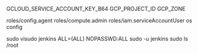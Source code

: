 GCLOUD_SERVICE_ACCOUNT_KEY_B64
GCP_PROJECT_ID
GCP_ZONE

roles/config.agent
roles/compute.admin
roles/iam.serviceAccountUser
os config
  
sudo visudo
jenkins ALL=(ALL) NOPASSWD:ALL
sudo -u jenkins sudo ls /root